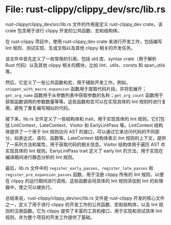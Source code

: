 # File: rust-clippy/clippy_dev/src/lib.rs

rust-clippy/clippy_dev/src/lib.rs 文件的作用是定义 rust-clippy_dev crate，该 crate 包含用于进行 clippy 开发的公共函数、宏和结构体。

在 rust-clippy 项目中，使用 rust-clippy_dev crate 来进行开发工作，包括编写 lint 规则、测试实现、生成文档以及其他 clippy 相关的开发任务。

该文件中首先定义了一些常用的引用，包括 std 库、syntax crate（用于解析 Rust 代码）以及其他 clippy 相关的模块，比如 lint、utils、consts 和 span_utils 等。

然后，它定义了一些公共函数和宏，用于辅助开发工作。例如，`snippet_with_macro_expansion` 函数用于提取代码片段，并将宏展开；`get_arg_name` 函数用于从参数列表中获取参数的名称；`get_arg_count` 函数用于获取函数调用的参数数量等等。这些函数和宏可以在实现具体的 lint 规则时进行复用，避免了重复编写相似的代码。

接下来，lib.rs 文件定义了一些结构体和 trait，用于实现具体的 lint 规则。它们包括 LintContext、LateContext、Visitor 和 EarlyLintPass 等。LintContext 结构体提供了一个用于 lint 规则访问 AST 的接口，可以通过它来访问代码的不同部分，如表达式、语句、函数等。LateContext 结构体表示 lint 规则的上下文，提供了一系列方法和属性，用于获取代码的相关信息。Visitor 结构体用于遍历 AST 并实现具体的 lint 规则。EarlyLintPass trait 定义了 early lint 的方法，用于实现在编译期间进行静态分析的 lint 规则。

最后，lib.rs 文件中的 `register_early_passes`、`register_late_passes` 和 `register_pre_expansion_passes` 函数，用于注册 clippy 所有的 lint 规则，以便在 clippy 的运行期间进行调用。这些函数会将具体的 lint 规则添加到 lint 的处理器中，使之可以被执行。

总结来说，rust-clippy/clippy_dev/src/lib.rs 文件是 rust-clippy 开发的核心文件之一，定义了用于进行 clippy 的开发工作的公共函数、宏和结构体，以及 lint 规则的注册函数。它为 clippy 提供了丰富的工具和接口，用于实现和测试具体 lint 规则，并为整个项目的开发工作提供了基础。

